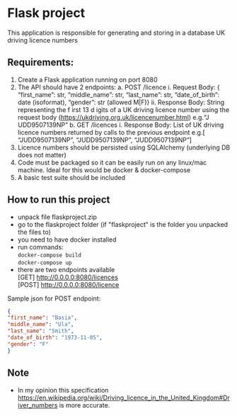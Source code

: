 # Flask project
This application is responsible for generating and storing in a database UK driving licence numbers 

## Requirements:
1. Create a Flask application running on port 8080
2. The API should have 2 endpoints:
a. POST /licence
i. Request Body:​ {​ “first_name”: str, “middle_name”:
str, “last_name”: str, “date_of_birth”: date
(isoformat), “gender”: str (allowed M|F)}
ii. Response Body: String representing the f​ irst 13​ d​ igits​ of a UK driving licence number using the request body (https://ukdriving.org.uk/licencenumber.html​) e.g.“J​UDD9507139NP”
b. GET /licences
i. Response Body: List of UK driving licence numbers returned
by calls to the previous endpoint e.g.[​“JUDD9507139NP”, “JUDD9507139NP”, “JUDD9507139NP”]
3. Licence numbers should be persisted using SQLAlchemy (underlying DB does not matter)
4. Code must be packaged so it can be easily run on any linux/mac machine. Ideal for this would be docker & docker-compose
5. A basic test suite should be included


## How to run this project
* unpack file flaskproject.zip
* go to the flaskproject folder (if "flaskproject" is the folder you unpacked the files to)
* you need to have docker installed
* run commands: \
``` docker-compose build  ``` \
``` docker-compose up ``` 
* there are two endpoints available \
[GET] http://0.0.0.0:8080/licences \
[POST] http://0.0.0.0:8080/licence 

Sample json for POST endpoint: 
```json
{
"first_name": "Basia",
"middle_name": "Ula",
"last_name": "Smith",
"date_of_birth": "1973-11-05",
"gender": "F"
}
``` 

## Note
* In my opinion this specification https://en.wikipedia.org/wiki/Driving_licence_in_the_United_Kingdom#Driver_numbers is more accurate. 